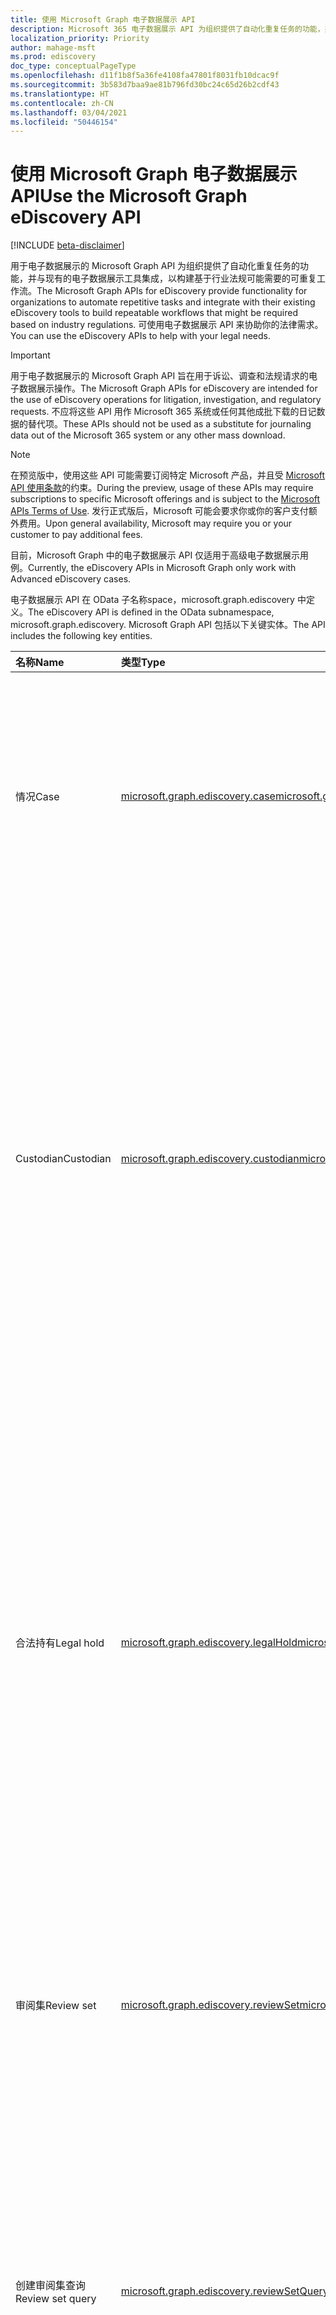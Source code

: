 ```yaml
---
title: 使用 Microsoft Graph 电子数据展示 API
description: Microsoft 365 电子数据展示 API 为组织提供了自动化重复任务的功能，并与现有的电子数据展示工具集成，以构建基于行业法规可能需要的可重复工作流。 可使用电子数据展示 API 来协助你的法律需求。
localization_priority: Priority
author: mahage-msft
ms.prod: ediscovery
doc_type: conceptualPageType
ms.openlocfilehash: d11f1b8f5a36fe4108fa47801f8031fb10dcac9f
ms.sourcegitcommit: 3b583d7baa9ae81b796fd30bc24c65d26b2cdf43
ms.translationtype: HT
ms.contentlocale: zh-CN
ms.lasthandoff: 03/04/2021
ms.locfileid: "50446154"
---
```

# <a name="use-the-microsoft-graph-ediscovery-api"></a><span data-ttu-id="a68e2-104">使用 Microsoft Graph 电子数据展示 API</span><span class="sxs-lookup"><span data-stu-id="a68e2-104">Use the Microsoft Graph eDiscovery API</span></span>

[!INCLUDE [beta-disclaimer](../../includes/beta-disclaimer.md)]

<span data-ttu-id="a68e2-105">用于电子数据展示的 Microsoft Graph API 为组织提供了自动化重复任务的功能，并与现有的电子数据展示工具集成，以构建基于行业法规可能需要的可重复工作流。</span><span class="sxs-lookup"><span data-stu-id="a68e2-105">The Microsoft Graph APIs for eDiscovery provide functionality for organizations to automate repetitive tasks and integrate with their existing eDiscovery tools to build repeatable workflows that might be required based on industry regulations.</span></span> <span data-ttu-id="a68e2-106">可使用电子数据展示 API 来协助你的法律需求。</span><span class="sxs-lookup"><span data-stu-id="a68e2-106">You can use the eDiscovery APIs to help with your legal needs.</span></span>

> [!IMPORTANT]
> <span data-ttu-id="a68e2-107">用于电子数据展示的 Microsoft Graph API 旨在用于诉讼、调查和法规请求的电子数据展示操作。</span><span class="sxs-lookup"><span data-stu-id="a68e2-107">The Microsoft Graph APIs for eDiscovery are intended for the use of eDiscovery operations for litigation, investigation, and regulatory requests.</span></span> <span data-ttu-id="a68e2-108">不应将这些 API 用作 Microsoft 365 系统或任何其他成批下载的日记数据的替代项。</span><span class="sxs-lookup"><span data-stu-id="a68e2-108">These APIs should not be used as a substitute for journaling data out of the Microsoft 365 system or any other mass download.</span></span>

> [!NOTE]
> <span data-ttu-id="a68e2-109">在预览版中，使用这些 API 可能需要订阅特定 Microsoft 产品，并且受 [Microsoft API 使用条款](/legal/microsoft-apis/terms-of-use?context=graph%252fcontext)的约束。</span><span class="sxs-lookup"><span data-stu-id="a68e2-109">During the preview, usage of these APIs may require subscriptions to specific Microsoft offerings and is subject to the [Microsoft APIs Terms of Use](/legal/microsoft-apis/terms-of-use?context=graph%252fcontext).</span></span>  <span data-ttu-id="a68e2-110">发行正式版后，Microsoft 可能会要求你或你的客户支付额外费用。</span><span class="sxs-lookup"><span data-stu-id="a68e2-110">Upon general availability, Microsoft may require you or your customer to pay additional fees.</span></span>
>
> <span data-ttu-id="a68e2-111">目前，Microsoft Graph 中的电子数据展示 API 仅适用于高级电子数据展示用例。</span><span class="sxs-lookup"><span data-stu-id="a68e2-111">Currently, the eDiscovery APIs in Microsoft Graph only work with Advanced eDiscovery cases.</span></span>

<span data-ttu-id="a68e2-112">电子数据展示 API 在 OData 子名称space，microsoft.graph.ediscovery 中定义。</span><span class="sxs-lookup"><span data-stu-id="a68e2-112">The eDiscovery API is defined in the OData subnamespace, microsoft.graph.ediscovery.</span></span> <span data-ttu-id="a68e2-113">Microsoft Graph API 包括以下关键实体。</span><span class="sxs-lookup"><span data-stu-id="a68e2-113">The API includes the following key entities.</span></span>

| <span data-ttu-id="a68e2-114">名称</span><span class="sxs-lookup"><span data-stu-id="a68e2-114">Name</span></span> | <span data-ttu-id="a68e2-115">类型</span><span class="sxs-lookup"><span data-stu-id="a68e2-115">Type</span></span>       | <span data-ttu-id="a68e2-116">用例</span><span class="sxs-lookup"><span data-stu-id="a68e2-116">Use case</span></span> |
|:-|:-|:-|
| <span data-ttu-id="a68e2-117">情况</span><span class="sxs-lookup"><span data-stu-id="a68e2-117">Case</span></span> | [<span data-ttu-id="a68e2-118">microsoft.graph.ediscovery.case</span><span class="sxs-lookup"><span data-stu-id="a68e2-118">microsoft.graph.ediscovery.case</span></span>](ediscovery-case.md) | <span data-ttu-id="a68e2-119">电子数据展示事例是所有电子数据展示对象（包括保管人、保留、搜索、审阅集和导出）的容器。</span><span class="sxs-lookup"><span data-stu-id="a68e2-119">The container for all eDiscovery objects including custodians, holds, searches, review sets, and exports.</span></span> |
| <span data-ttu-id="a68e2-120">Custodian</span><span class="sxs-lookup"><span data-stu-id="a68e2-120">Custodian</span></span> | [<span data-ttu-id="a68e2-121">microsoft.graph.ediscovery.custodian</span><span class="sxs-lookup"><span data-stu-id="a68e2-121">microsoft.graph.ediscovery.custodian</span></span>](ediscovery-custodian.md) | <span data-ttu-id="a68e2-122">某人及其拥有管理控制权的数据。</span><span class="sxs-lookup"><span data-stu-id="a68e2-122">A person and the data they have administrative control over.</span></span> <span data-ttu-id="a68e2-123">识别保管人后， *高级电子数据* 可保留、搜索、挑选和导出其数据。</span><span class="sxs-lookup"><span data-stu-id="a68e2-123">When custodians are identified, *Advanced eDiscovery* can hold, search, cull, and export their data.</span></span> <span data-ttu-id="a68e2-124">有关详细信息，请参阅 [电子数据展示服务中的保管人和非疑源](/microsoft-365/compliance/managing-custodians)。</span><span class="sxs-lookup"><span data-stu-id="a68e2-124">For details, see [Work with custodians and non-custodial data sources in Advanced eDiscovery](/microsoft-365/compliance/managing-custodians).</span></span>|
| <span data-ttu-id="a68e2-125">合法持有</span><span class="sxs-lookup"><span data-stu-id="a68e2-125">Legal hold</span></span> | [<span data-ttu-id="a68e2-126">microsoft.graph.ediscovery.legalHold</span><span class="sxs-lookup"><span data-stu-id="a68e2-126">microsoft.graph.ediscovery.legalHold</span></span>](ediscovery-legalhold.md) | <span data-ttu-id="a68e2-127">用于保存内容以用于诉讼和法律目的。</span><span class="sxs-lookup"><span data-stu-id="a68e2-127">Used to hold content for litigation and legal purposes.</span></span> <span data-ttu-id="a68e2-128">不能混淆法定保留或将保留用作保留保留，保留通常用于遵守政府或行业法规。</span><span class="sxs-lookup"><span data-stu-id="a68e2-128">Legal holds should not be confused with or used as retention holds, which are typically used to comply with government or industry regulations.</span></span> <span data-ttu-id="a68e2-129">若要了解有关详细信息，请参阅 [电子数据展示管理中的保留](https://docs.microsoft.com/microsoft-365/compliance/managing-holds)。</span><span class="sxs-lookup"><span data-stu-id="a68e2-129">To learn more, see [Manage holds in Advanced eDiscovery](https://docs.microsoft.com/microsoft-365/compliance/managing-holds).</span></span>|
| <span data-ttu-id="a68e2-130">审阅集</span><span class="sxs-lookup"><span data-stu-id="a68e2-130">Review set</span></span>| [<span data-ttu-id="a68e2-131">microsoft.graph.ediscovery.reviewSet</span><span class="sxs-lookup"><span data-stu-id="a68e2-131">microsoft.graph.ediscovery.reviewSet</span></span>](ediscovery-reviewset.md) | <span data-ttu-id="a68e2-132">电子数据展示审阅集是一组以电子形式存储的信息静态集，用于诉讼、调查或法规请求。</span><span class="sxs-lookup"><span data-stu-id="a68e2-132">A static set of electronically stored information collected for use in a litigation, investigation, or regulatory request.</span></span> |
| <span data-ttu-id="a68e2-133">创建审阅集查询</span><span class="sxs-lookup"><span data-stu-id="a68e2-133">Review set query</span></span> | [<span data-ttu-id="a68e2-134">microsoft.graph.ediscovery.reviewSetQuery</span><span class="sxs-lookup"><span data-stu-id="a68e2-134">microsoft.graph.ediscovery.reviewSetQuery</span></span>](ediscovery-reviewsetquery.md) | <span data-ttu-id="a68e2-135">电子数据展示审阅集查询用于发现、挑选、审阅和标记 [ESI](https://en.wikipedia.org/wiki/Electronically_stored_information_(Federal_Rules_of_Civil_Procedure))，最终目标是向请求者或对方法律顾问提供产品。</span><span class="sxs-lookup"><span data-stu-id="a68e2-135">Used to discover, cull, review, and tag [ESI](https://en.wikipedia.org/wiki/Electronically_stored_information_(Federal_Rules_of_Civil_Procedure)) with the goal of production to the requestor or opposing counsel.</span></span>|
| <span data-ttu-id="a68e2-136">源集合</span><span class="sxs-lookup"><span data-stu-id="a68e2-136">Source collection</span></span>| [<span data-ttu-id="a68e2-137">microsoft.graph.ediscovery.sourceCollection</span><span class="sxs-lookup"><span data-stu-id="a68e2-137">microsoft.graph.ediscovery.sourceCollection</span></span>](ediscovery-sourcecollection.md)| <span data-ttu-id="a68e2-138">通常称为搜索，允许您从 Microsoft 365 实时服务（如 Exchange、SharePoint 和 Teams）收集数据。</span><span class="sxs-lookup"><span data-stu-id="a68e2-138">Commonly known as searches, allow you to collect data from the Microsoft 365 live services such as Exchange, SharePoint, and Teams.</span></span> <span data-ttu-id="a68e2-139">可以将源集合添加到审阅集，以进一步挑选和最终导出与大小写相关的数据。</span><span class="sxs-lookup"><span data-stu-id="a68e2-139">Source collections can be added to a review set to further cull and eventually export data relevant to your case.</span></span> <span data-ttu-id="a68e2-140">有关详细信息，请参阅 [电子数据展示中收集](/microsoft-365/compliance/collecting-data-for-ediscovery)。</span><span class="sxs-lookup"><span data-stu-id="a68e2-140">For details, see [Collect data for a case in Advanced eDiscovery](/microsoft-365/compliance/collecting-data-for-ediscovery).</span></span>|
| <span data-ttu-id="a68e2-141">标记</span><span class="sxs-lookup"><span data-stu-id="a68e2-141">Tags</span></span> | [<span data-ttu-id="a68e2-142">microsoft.graph.ediscovery.tag</span><span class="sxs-lookup"><span data-stu-id="a68e2-142">microsoft.graph.ediscovery.tag</span></span>](ediscovery-tag.md) | <span data-ttu-id="a68e2-143">用于审阅期间设置的审阅集，或挑选从无响应数据中挑选响应式数据，识别特权内容，或一般帮助完成审阅过程。</span><span class="sxs-lookup"><span data-stu-id="a68e2-143">Used in a review set during review or culling to cull responsive data from non-responsive data, identify privileged content, or generally aid in the review process.</span></span>  <span data-ttu-id="a68e2-144">若要了解有关详细信息，请参阅 [电子数据展示功能中的审阅集内标记](/microsoft-365/compliance/tagging-documents)。</span><span class="sxs-lookup"><span data-stu-id="a68e2-144">To learn more, see [Tag documents in a review set in Advanced eDiscovery](/microsoft-365/compliance/tagging-documents).</span></span>|
